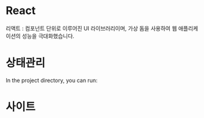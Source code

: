 # React

리액트 : 컴포넌트 단위로 이루어진 UI 라이브러리이며, 가상 돔을 사용하여 웹 애플리케이션의 성능을 극대화했습니다.

# 상태관리

In the project directory, you can run:

# 사이트

